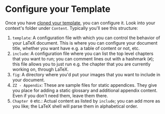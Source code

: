 # Configure your Template

Once you have [cloned your template](Clone%20your%20own%20Template.md), you can configure it. Look into your context's folder under `Content`. Typically you'll see this structure:

1. `template`: A configuration file with which you can control the behavior of your LaTeX document. This is where you can configure your document title, whether you want have e.g.  a table of content or not, etc.
2. `include`: A configuration file where you can list the top level chapters that you want to run; you can comment lines out with a hashmark (`#`); this file allows you to just run e.g. the chapter that you are currently working on, through LaTeX.
3. `fig`: A directory where you'd put your images that you want to include in your document.
4. `ZZ - Appendix`: These are sample files for static appendices. They give you place for adding a static glossary and additional appendix content. Even if you don't need them, leave them there.
5. `Chapter 0` etc.: Actual content as listed by `include`; you can add more as you like; the LaTeX shell will parse them in alphabetical order.


